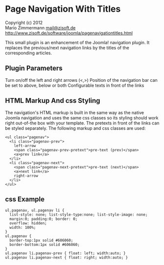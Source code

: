 Page Navigation With Titles
===========================

Copyright (c) 2012  
Mario Zimmermann <mail@zisoft.de>  
http://www.zisoft.de/software/joomla/pagenavigationtitles.html  


This small plugin is an enhancement of the Joomla! navigation plugin.
It replaces the previous/next navigation links by the titles of the 
corresponding articles.


Plugin Parameters
-----------------

Turn on/off the left and right arrows (<,>)
Position of the navigation bar can be set to above, below or both
Configurable texts in front of the links


HTML Markup And css Styling
---------------------------

The navigation's HTML markup is built in the same way as the native 
Joomla navigation and uses the same css classes so its styling should 
work right out-of-the box with your template. The pretexts in front 
of the links can be styled separately. The following markup and css 
classes are used:


    <ul class="pagenav">
      <li class="pagenav-prev">
        left-arrow 
        <span class="pagenav-prev-pretext">pre-text (prev)</span>
        <a>prev link</a>
      </li>
      <li class="pagenav-next">
        <span class="pagenav-next-pretext">pre-text (next)</span>
        <a>next link</a>
        right-arrow
      </li>
    </ul>


css Example
-----------

    ul.pagenav, ul.pagenav li {
      list-style: none; list-style-type:none; list-style-image: none;
      margin:0; padding:0; border: 0;
      overflow: hidden;
      width: 100%;
    }
    ul.pagenav {
      border-top:1px solid #606060;
      border-bottom:1px solid #606060;
    }
    ul.pagenav li.pagenav-prev { float: left; width:auto; }
    ul.pagenav li.pagenav-next { float: right; width:auto; }
